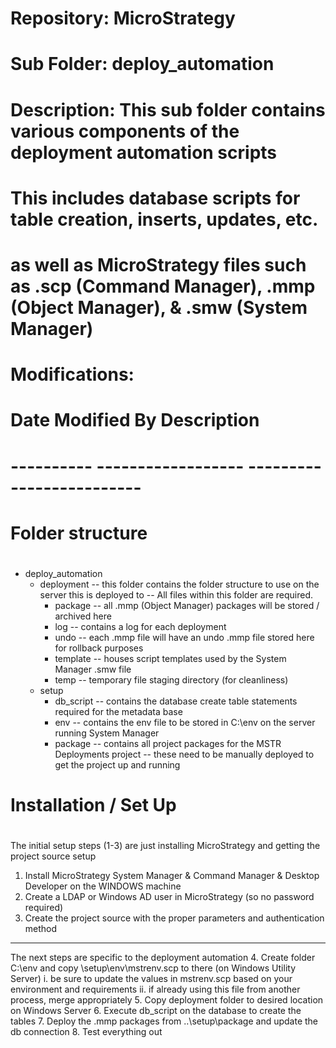 # ##################################################
# Repository:    MicroStrategy
# Sub Folder:    deploy_automation
#
# Description:   This sub folder contains various components of the deployment automation scripts
#                This includes database scripts for table creation, inserts, updates, etc.
#                as well as MicroStrategy files such as .scp (Command Manager), .mmp (Object Manager), & .smw (System Manager)
#
# Modifications:
# Date         Modified By          Description
# ----------   ------------------   -------------------------
#
# ##################################################


# ##################################################
# Folder structure
# ##################################################
  - deploy_automation
    - deployment
        -- this folder contains the folder structure to use on the server this is deployed to
        -- All files within this folder are required.
      - package
        -- all .mmp (Object Manager) packages will be stored / archived here
      - log
        -- contains a log for each deployment
      - undo
        -- each .mmp file will have an undo .mmp file stored here for rollback purposes
      - template
        -- houses script templates used by the System Manager .smw file
      - temp
        -- temporary file staging directory (for cleanliness)
    - setup
      - db_script
        -- contains the database create table statements required for the metadata base
      - env
        -- contains the env file to be stored in C:\env on the server running System Manager
      - package
        -- contains all project packages for the MSTR Deployments project
        -- these need to be manually deployed to get the project up and running

# ##################################################
# Installation / Set Up
# ##################################################
  The initial setup steps (1-3) are just installing MicroStrategy and getting the project source setup
  1. Install MicroStrategy System Manager & Command Manager & Desktop Developer on the WINDOWS machine
  2. Create a LDAP or Windows AD user in MicroStrategy (so no password required)
  3. Create the project source with the proper parameters and authentication method
  ----------
  The next steps are specific to the deployment automation
  4. Create folder C:\env and copy \setup\env\mstrenv.scp to there (on Windows Utility Server)
    i.  be sure to update the values in mstrenv.scp based on your environment and requirements
    ii. if already using this file from another process, merge appropriately
  5. Copy deployment folder to desired location on Windows Server
  6. Execute db_script on the database to create the tables
  7. Deploy the .mmp packages from ..\setup\package and update the db connection
  8. Test everything out

